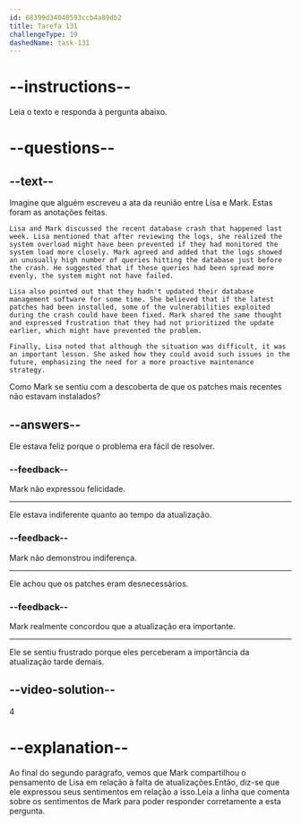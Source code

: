 ```yaml
---
id: 68399d34040593ccb4a89db2
title: Tarefa 131
challengeType: 19
dashedName: task-131
---
```


<!-- READING -->

# --instructions--

Leia o texto e responda à pergunta abaixo.

# --questions--

## --text--

Imagine que alguém escreveu a ata da reunião entre Lisa e Mark. Estas foram as anotações feitas.

`Lisa and Mark discussed the recent database crash that happened last week. Lisa mentioned that after reviewing the logs, she realized the system overload might have been prevented if they had monitored the system load more closely. Mark agreed and added that the logs showed an unusually high number of queries hitting the database just before the crash. He suggested that if these queries had been spread more evenly, the system might not have failed.`

`Lisa also pointed out that they hadn't updated their database management software for some time. She believed that if the latest patches had been installed, some of the vulnerabilities exploited during the crash could have been fixed. Mark shared the same thought and expressed frustration that they had not prioritized the update earlier, which might have prevented the problem.`

`Finally, Lisa noted that although the situation was difficult, it was an important lesson. She asked how they could avoid such issues in the future, emphasizing the need for a more proactive maintenance strategy.`

Como Mark se sentiu com a descoberta de que os patches mais recentes não estavam instalados?

## --answers--

Ele estava feliz porque o problema era fácil de resolver.

### --feedback--

Mark não expressou felicidade.

---

Ele estava indiferente quanto ao tempo da atualização.

### --feedback--

Mark não demonstrou indiferença.

---

Ele achou que os patches eram desnecessários.

### --feedback--

Mark realmente concordou que a atualização era importante.

---

Ele se sentiu frustrado porque eles perceberam a importância da atualização tarde demais.

## --video-solution--

4

# --explanation--

Ao final do segundo parágrafo, vemos que Mark compartilhou o pensamento de Lisa em relação à falta de atualizações.Então, diz-se que ele expressou seus sentimentos em relação a isso.Leia a linha que comenta sobre os sentimentos de Mark para poder responder corretamente a esta pergunta.
